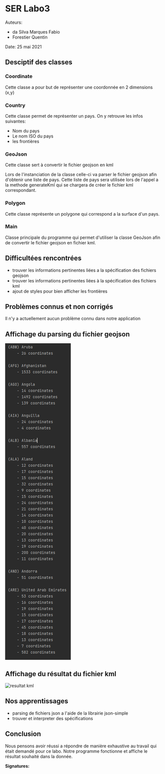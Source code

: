 # SER Labo3
Auteurs:
- da Silva Marques Fabio
- Forestier Quentin

Date: 25 mai 2021

## Desciptif des classes
### Coordinate
Cette classe a pour but de représenter une coordonnée en 2 dimensions (x,y)

### Country
Cette classe permet de représenter un pays. On y retrouve les infos suivantes:
- Nom du pays
- Le nom ISO du pays
- les frontières

### GeoJson
Cette classe sert à convertir le fichier geojson en kml

Lors de l'instanciation de la classe celle-ci va parser le fichier geojson afin d'obtenir une liste de pays.
Cette liste de pays sera utilisée lors de l'appel a la methode generateKml qui se chargera de créer le fichier kml correspondant.

### Polygon
Cette classe représente un polygone qui correspond a la surface d'un pays.

### Main
Classe principale du programme qui permet d'utiliser la classe GeoJson afin de convertir le fichier geojson en fichier kml.

## Difficultées rencontrées
- trouver les informations pertinentes liées a la spécification des fichiers geojson
- trouver les informations pertinentes liées à la spécification des fichiers kml
- ajout de styles pour bien afficher les frontières

## Problèmes connus et non corrigés
Il n'y a actuellement aucun problème connu dans notre application

## Affichage du parsing du fichier geojson
![parsing geojson](./pictures/parsing.png)

## Affichage du résultat du fichier kml
![resultat kml](./pictures/kml.png)

## Nos apprentissages
- parsing de fichiers json a l'aide de la librairie json-simple
- trouver et interpreter des spécifications

## Conclusion
Nous pensons avoir réussi a répondre de manière exhaustive au travail qui était demandé pour ce labo.
Notre programme fonctionne et affiche le résultat souhaité dans la donnée.

__Signatures:__


